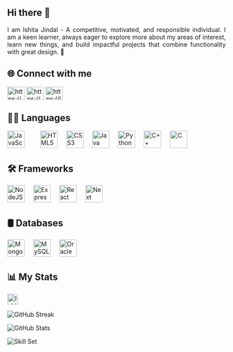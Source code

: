 <!--img src="https://media.licdn.com/dms/image/v2/D5616AQFMcmLllMUWew/profile-displaybackgroundimage-shrink_350_1400/profile-displaybackgroundimage-shrink_350_1400/0/1725685158450?e=1749081600&v=beta&t=3Ly_zSqDMk3lekkcgqteHidPaqWYufNQsLpDO65zlRo" alt="Header Photo" /-->
<h2 align="justify">Hi there 👋</h2>
<!-- <img align="right" src="https://user-images.githubusercontent.com/102985224/211582827-8fd748d6-9181-4c5f-a620-76168b861a4d.gif" alt="Coder" width="150" /> -->
<div align="justify">
	<p>I am Ishita Jindal - A competitive, motivated, and responsible individual. I am a keen learner, always eager to explore more about my areas of interest, learn new things, and build impactful projects that combine functionality with great design. 🚀</p>
</div>
<h2 align="left">🌐 Connect with me</h2>
<p align="left">
<a href="https://www.linkedin.com/in/ishijindal/" target="blank"><img align="center" src="https://raw.githubusercontent.com/rahuldkjain/github-profile-readme-generator/master/src/images/icons/Social/linked-in-alt.svg" alt="https://www.linkedin.com/in/ishijindal/" height="30" width="40" /></a>
<a href="https://www.instagram.com/_ishiita__/" target="blank"><img align="center" src="https://raw.githubusercontent.com/rahuldkjain/github-profile-readme-generator/master/src/images/icons/Social/instagram.svg" alt="https://www.instagram.com/_ishiita__/" height="30" width="40" /></a>
<a href="https://leetcode.com/u/ishijindal1310/" target="blank"><img align="center" src="https://raw.githubusercontent.com/rahuldkjain/github-profile-readme-generator/master/src/images/icons/Social/leet-code.svg" alt="https://leetcode.com/u/ishijindal1310/" height="30" width="40" /></a>
</p>

<h2 align="justify">🧑‍💻 Languages</h2>
<div align="left">
	<img src="https://cdn.jsdelivr.net/gh/devicons/devicon/icons/javascript/javascript-original.svg" height="40" alt="JavaScript" />
	<img width="12" />
	<img width="12" />
	<img src="https://cdn.jsdelivr.net/gh/devicons/devicon/icons/html5/html5-original.svg" height="40" alt="HTML5" />
	<img width="12" />
	<img src="https://cdn.jsdelivr.net/gh/devicons/devicon/icons/css3/css3-original.svg" height="40" alt="CSS3" />
	<img width="12" />
	<img src="https://cdn.jsdelivr.net/gh/devicons/devicon/icons/java/java-original.svg" height="40" alt="Java" />
	<img width="12" />
	<img src="https://cdn.jsdelivr.net/gh/devicons/devicon/icons/python/python-original.svg" height="40" alt="Python" />
	<img width="12" />
	<img src="https://cdn.jsdelivr.net/gh/devicons/devicon/icons/cplusplus/cplusplus-original.svg" height="40" alt="C++" />
	<img width="12" />
	<img src="https://cdn.jsdelivr.net/gh/devicons/devicon/icons/c/c-original.svg" height="40" alt="C" />
	<img width="12" />
</div>
<h2 align="justify">🛠 Frameworks</h2>
<div align="justify">
	<img src="https://cdn.jsdelivr.net/gh/devicons/devicon/icons/nodejs/nodejs-original.svg" height="40" alt="NodeJS" />
	<img width="12" />
	<img src="https://cdn.jsdelivr.net/gh/devicons/devicon/icons/express/express-original.svg" height="40" alt="Express" />
	<img width="12" />
	<img src="https://cdn.jsdelivr.net/gh/devicons/devicon/icons/react/react-original.svg" height="40" alt="React" />
	<img width="12" />
<!-- 	<img src="https://cdn.jsdelivr.net/gh/devicons/devicon/icons/vitejs/vitejs-original.svg" height="40" alt="Vite" />
	<img width="12" /> -->
	<!-- <img src="https://cdn.jsdelivr.net/gh/devicons/devicon/icons/flutter/flutter-original.svg" height="40" alt="Flutter" />
	<img width="12" /> -->
	<img src="https://cdn.jsdelivr.net/gh/devicons/devicon/icons/nextjs/nextjs-original.svg" height="40" alt="Next" />
	<img width="12" />
</div>
<h2 align="justify">🛢 Databases</h2>
<div align="justify">
	<img src="https://cdn.jsdelivr.net/gh/devicons/devicon/icons/mongodb/mongodb-original.svg" height="40" alt="MongoDB" />
	<img width="12" />
	<img src="https://cdn.jsdelivr.net/gh/devicons/devicon/icons/mysql/mysql-original.svg" height="40" alt="MySQL" />
	<img width="12" />
	<img src="https://cdn.jsdelivr.net/gh/devicons/devicon/icons/oracle/oracle-original.svg" height="40" alt="Oracle" />
	<img width="12" />
</div>

<h2 align="justify">📊 My Stats</h2>
<div align="justify">
	<p> <img src="https://komarev.com/ghpvc/?username=Ishitajindal1310&label=Profile%20views&color=0e75b6&style=flat" alt="Ishitajindal1310" height="25" /> </p>
	<!--<p>-->
	<!--	<a href="https://github.com/ryo-ma/github-profile-trophy">-->
	<!--		<img src="https://github-profile-trophy.vercel.app/?username=Ishitajindal1310&theme=monokai&bg_color=151515&margin-w=15" alt="GitHub Trophies" />-->
	<!--	</a>-->
	<!--</p>-->
	<p>
<!-- 		<a href="https://git.io/streak-stats"> -->
			<img src="https://streak-stats.demolab.com?user=Ishitajindal1310&theme=dark&border_radius=10&date_format=j%20M%5B%20Y%5D" alt="GitHub Streak" />
		</a>
	</p>
	<p>
<!-- 		<a href="https://github.com/anuraghazra/github-readme-stats"> -->
			<img src="https://github-readme-stats.vercel.app/api?username=Ishitajindal1310&theme=gruvbox&bg_color=151515&show_icons=true&locale=en" alt="GitHub Stats" />
		</a>
	</p>
	<p>
<!-- 		<a href="https://github.com/anuraghazra/github-readme-stats"> -->
			<img
				src="https://github-readme-stats.vercel.app/api/top-langs?username=Ishitajindal1310&exclude_repo=Health-Elevator&theme=monokai&title_color=fff&bg_color=151515&show_icons=true&locale=en&layout=compact"
				alt="Skill Set"
			/>
		</a>
	</p>
</div>
